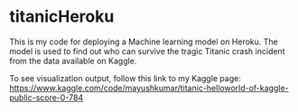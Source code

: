 # titanicHeroku
This is my code for deploying a Machine learning model on Heroku.
The model is used to find out who can survive the tragic Titanic crash incident from the data available on Kaggle.

To see visualization output, follow this link to my Kaggle page: https://www.kaggle.com/code/mayushkumar/titanic-helloworld-of-kaggle-public-score-0-784
